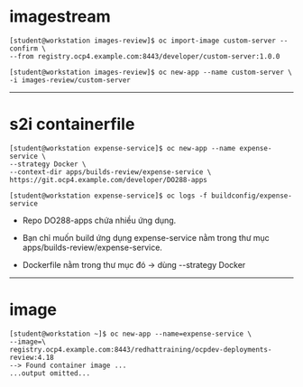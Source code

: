 # imagestream

```
[student@workstation images-review]$ oc import-image custom-server --confirm \
--from registry.ocp4.example.com:8443/developer/custom-server:1.0.0
```

```
[student@workstation images-review]$ oc new-app --name custom-server \
-i images-review/custom-server
```

---

# s2i containerfile

```
[student@workstation expense-service]$ oc new-app --name expense-service \
--strategy Docker \
--context-dir apps/builds-review/expense-service \
https://git.ocp4.example.com/developer/DO288-apps

[student@workstation expense-service]$ oc logs -f buildconfig/expense-service

```
- Repo DO288-apps chứa nhiều ứng dụng.

- Bạn chỉ muốn build ứng dụng expense-service nằm trong thư mục apps/builds-review/expense-service.

- Dockerfile nằm trong thư mục đó → dùng --strategy Docker

---
# image

```
[student@workstation ~]$ oc new-app --name=expense-service \
--image=\
registry.ocp4.example.com:8443/redhattraining/ocpdev-deployments-review:4.18
--> Found container image ...
...output omitted...
```






